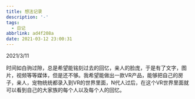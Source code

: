 ```yaml
---
title: 想法记录
description: '-'
tags:
  - 日记
abbrlink: ad4f208a
date: 2021-03-12 23:00:31
---
```




2021/3/11

时间如白驹过隙，总是希望能铭刻过去的回忆，亲人的脸庞，于是有了文字，图片，视频等等媒体，但是还不够。我希望能做出一款VR产品，能够把自己的房子，亲人，宠物统统都录入到VR的世界里面，N代人过后，在这个VR世界里面就可以看到自己的大家族的每个人以及每个人的回忆。